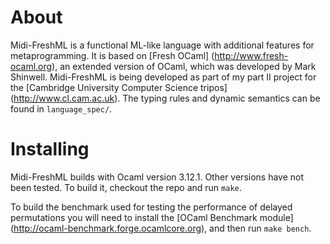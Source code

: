 # About
Midi-FreshML is a functional ML-like language with additional features for metaprogramming. It is based on [Fresh OCaml] (http://www.fresh-ocaml.org), an extended version of OCaml, which was developed by Mark Shinwell. Midi-FreshML is being developed as part of my part II project for the [Cambridge University Computer Science tripos] (http://www.cl.cam.ac.uk). The typing rules and dynamic semantics can be found in `language_spec/`.

# Installing
Midi-FreshML builds with Ocaml version 3.12.1. Other versions have not been tested.
To build it, checkout the repo and run `make`.

To build the benchmark used for testing the performance of delayed permutations you will need to install the [OCaml Benchmark module] (http://ocaml-benchmark.forge.ocamlcore.org), and then run `make bench`.

